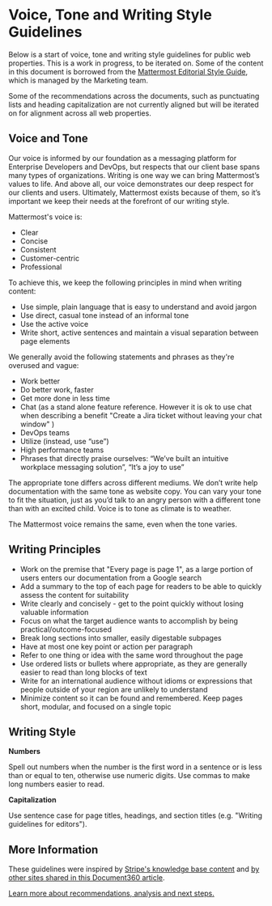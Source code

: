 # Voice, Tone and Writing Style Guidelines

Below is a start of voice, tone and writing style guidelines for public web properties. This is a work in progress, to be iterated on. Some of the content in this document is borrowed from the [Mattermost Editorial Style Guide](https://docs.google.com/document/d/1XWjtWdF77qKdxDso_-aC_S1c3E0ohOoxCRL_PIf3pco/edit#), which is managed by the Marketing team. 

Some of the recommendations across the documents, such as punctuating lists and heading capitalization are not currently aligned but will be iterated on for alignment across all web properties. 

## Voice and Tone

Our voice is informed by our foundation as a messaging platform for Enterprise Developers and DevOps, but respects that our client base spans many types of organizations. Writing is one way we can bring Mattermost’s values to life. And above all, our voice demonstrates our deep respect for our clients and users. Ultimately, Mattermost exists because of them, so it’s important we keep their needs at the forefront of our writing style.

Mattermost's voice is:
* Clear
* Concise
* Consistent
* Customer-centric
* Professional

To achieve this, we keep the following principles in mind when writing content: 

* Use simple, plain language that is easy to understand and avoid jargon
* Use direct, casual tone instead of an informal tone
* Use the active voice
* Write short, active sentences and maintain a visual separation between page elements

We generally avoid the following statements and phrases as they're overused and vague:

* Work better
* Do better work, faster
* Get more done in less time
* Chat (as a stand alone feature reference. However it is ok to use chat when describing a benefit "Create a Jira ticket without leaving your chat window" )
* DevOps teams 
* Utilize (instead, use “use”)
* High performance teams
* Phrases that directly praise ourselves: “We’ve built an intuitive workplace messaging solution”, “It’s a joy to use”

The appropriate tone differs across different mediums. We don’t write help documentation with the same tone as website copy.
You can vary your tone to fit the situation, just as you’d talk to an angry person with a different tone than with an excited child. Voice is to tone as climate is to weather. 

The Mattermost voice remains the same, even when the tone varies.

## Writing Principles 

* Work on the premise that "Every page is page 1", as a large portion of users enters our documentation from a Google search
* Add a summary to the top of each page for readers to be able to quickly assess the content for suitability
* Write clearly and concisely - get to the point quickly without losing valuable information
* Focus on what the target audience wants to accomplish by being practical/outcome-focused
* Break long sections into smaller, easily digestable subpages
* Have at most one key point or action per paragraph
* Refer to one thing or idea with the same word throughout the page
* Use ordered lists or bullets where appropriate, as they are generally easier to read than long blocks of text
* Write for an international audience without idioms or expressions that people outside of your region are unlikely to understand
* Minimize content so it can be found and remembered. Keep pages short, modular, and focused on a single topic

## Writing Style

**Numbers**

Spell out numbers when the number is the first word in a sentence or is less than or equal to ten, otherwise use numeric digits. Use commas to make long numbers easier to read.

**Capitalization**

Use sentence case for page titles, headings, and section titles (e.g. "Writing guidelines for editors").

## More Information

These guidelines were inspired by [Stripe's knowledge base content](https://document360.io/blog/tear-down-of-stripe-knowledge-base/) and [by other sites shared in this Document360 article](https://document360.io/blog/10-knowledge-base-software-best-practice-examples/).

[Learn more about recommendations, analysis and next steps.](https://docs.google.com/document/d/1LNAgmKKtmRN1T7UCvOgcUbGiFfk8UXqcmCgF80-sVyQ)
